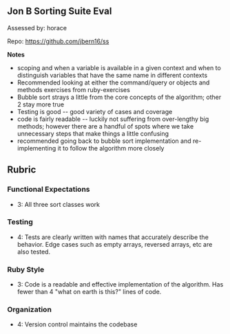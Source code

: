 ## Jon B Sorting Suite Eval

Assessed by: horace

Repo: https://github.com/jbern16/ss

**Notes**

* scoping and when a variable is available in a given context and when to distinguish variables that have the same name in different contexts
* Recommended looking at either the command/query or objects and methods exercises from ruby-exercises
* Bubble sort strays a little from the core concepts of the algorithm; other 2 stay more true
* Testing is good -- good variety of cases and coverage
* code is fairly readable -- luckily not suffering from over-lengthy big methods; however there are
a handful of spots where we take unnecessary steps that make things a little confusing
* recommended going back to bubble sort implementation and re-implementing it to follow the algorithm more closely

## Rubric

### Functional Expectations

* 3: All three sort classes work

### Testing

* 4: Tests are clearly written with names that accurately describe the behavior. Edge cases
such as empty arrays, reversed arrays, etc are also tested.

### Ruby Style

* 3: Code is a readable and effective implementation of the algorithm. Has fewer than 4 "what on earth is this?" lines of code.

### Organization

* 4: Version control maintains the codebase
